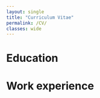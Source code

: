 ```yaml
---
layout: single
title: "Curriculum Vitae"
permalink: /CV/
classes: wide
---
```


# Education

# Work experience
